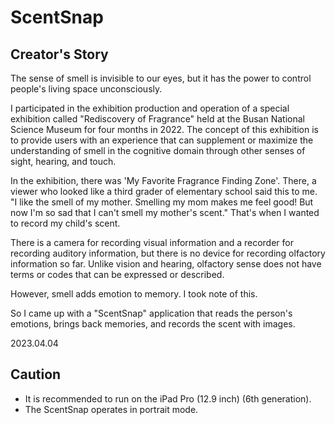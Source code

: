 # ScentSnap

## Creator's Story

The sense of smell is invisible to our eyes, but it has the power to control people's living space unconsciously.

I participated in the exhibition production and operation of a special exhibition called "Rediscovery of Fragrance" held at the Busan National Science Museum for four months in 2022.
The concept of this exhibition is to provide users with an experience that can supplement or maximize the understanding of smell in the cognitive domain through other senses of sight, hearing, and touch.

In the exhibition, there was 'My Favorite Fragrance Finding Zone'.
There, a viewer who looked like a third grader of elementary school said this to me.
"I like the smell of my mother. Smelling my mom makes me feel good! But now I'm so sad that I can't smell my mother's scent."
That's when I wanted to record my child's scent.

There is a camera for recording visual information and a recorder for recording auditory information, but there is no device for recording olfactory information so far.
Unlike vision and hearing, olfactory sense does not have terms or codes that can be expressed or described.

However, smell adds emotion to memory. I took note of this.

So I came up with a "ScentSnap" application that reads the person's emotions, brings back memories, and records the scent with images.

2023.04.04


## Caution

* It is recommended to run on the iPad Pro (12.9 inch) (6th generation).
* The ScentSnap operates in portrait mode.
